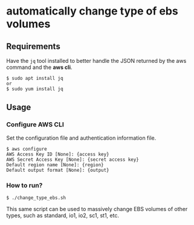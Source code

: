 # automatically change type of ebs volumes

## Requirements

Have the `jq` tool installed to better handle the JSON returned by the aws command and the **aws cli**.

```
$ sudo apt install jq 
or 
$ sudo yum install jq
```

## Usage

### Configure AWS CLI

Set the configuration file and authentication information file.

```
$ aws configure
AWS Access Key ID [None]: {access key}
AWS Secret Access Key [None]: {secret access key}
Default region name [None]: {region}
Default output format [None]: {output}
```
### How to run?

```
$ ./change_type_ebs.sh
```

This same script can be used to massively change EBS volumes of other types, such as standard, io1, io2, sc1, st1, etc.